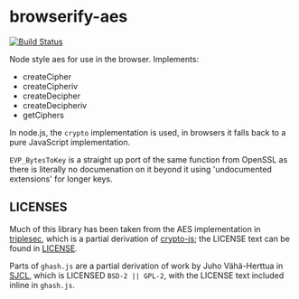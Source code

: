 # browserify-aes
[![Build Status](https://travis-ci.org/crypto-browserify/browserify-aes.svg)](https://travis-ci.org/crypto-browserify/browserify-aes)

Node style aes for use in the browser.
Implements:

 - createCipher
 - createCipheriv
 - createDecipher
 - createDecipheriv
 - getCiphers

In node.js, the `crypto` implementation is used, in browsers it falls back to a pure JavaScript implementation.

`EVP_BytesToKey` is a straight up port of the same function from OpenSSL as there is literally no documenation on it beyond it using 'undocumented extensions' for longer keys.

## LICENSES
Much of this library has been taken from the AES implementation in [triplesec](https://github.com/keybase/triplesec),  which is a partial derivation of [crypto-js](https://code.google.com/p/crypto-js/); the LICENSE text can be found in [LICENSE](LICENSE).

Parts of `ghash.js` are a partial derivation of work by Juho Vähä-Herttua in [SJCL](https://github.com/bitwiseshiftleft/sjcl),  which is LICENSED `BSD-2 || GPL-2`,  with the LICENSE text included inline in `ghash.js`.
